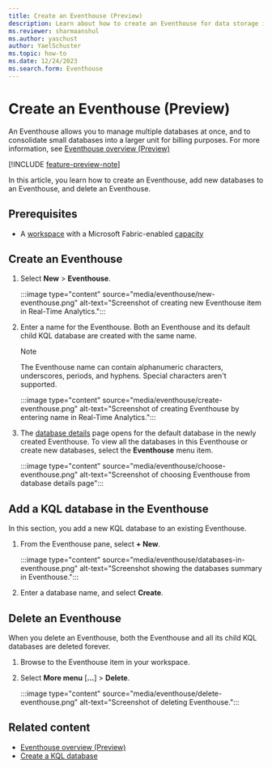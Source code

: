 ```yaml
---
title: Create an Eventhouse (Preview)
description: Learn about how to create an Eventhouse for data storage in Real-Time Analytics.
ms.reviewer: sharmaanshul
ms.author: yaschust
author: YaelSchuster
ms.topic: how-to
ms.date: 12/24/2023
ms.search.form: Eventhouse
---
```

# Create an Eventhouse (Preview)

An Eventhouse allows you to manage multiple databases at once, and to consolidate small databases into a larger unit for billing purposes. For more information, see [Eventhouse overview (Preview)](eventhouse.md)

[!INCLUDE [feature-preview-note](../includes/feature-preview-note.md)]

In this article, you learn how to create an Eventhouse, add new databases to an Eventhouse, and delete an Eventhouse.

## Prerequisites

* A [workspace](../get-started/create-workspaces.md) with a Microsoft Fabric-enabled [capacity](../enterprise/licenses.md#capacity)

## Create an Eventhouse

1. Select **New** > **Eventhouse**.

    :::image type="content" source="media/eventhouse/new-eventhouse.png" alt-text="Screenshot of creating new Eventhouse item in Real-Time Analytics.":::

1. Enter a name for the Eventhouse. Both an Eventhouse and its default child KQL database are created with the same name.

    > [!NOTE]
    > The Eventhouse name can contain alphanumeric characters, underscores, periods, and hyphens. Special characters aren't supported.

    :::image type="content" source="media/eventhouse/create-eventhouse.png" alt-text="Screenshot of creating Eventhouse by entering name in Real-Time Analytics.":::

1. The [database details](create-database.md#database-details) page opens for the default database in the newly created Eventhouse. To view all the databases in this Eventhouse or create new databases, select the **Eventhouse** menu item.

    :::image type="content" source="media/eventhouse/choose-eventhouse.png" alt-text="Screenshot of choosing Eventhouse from database details page":::

## Add a KQL database in the Eventhouse

In this section, you add a new KQL database to an existing Eventhouse.

1. From the Eventhouse pane, select **+ New**.

    :::image type="content" source="media/eventhouse/databases-in-eventhouse.png" alt-text="Screenshot showing the databases summary in Eventhouse.":::

1. Enter a database name, and select **Create**.

## Delete an Eventhouse

When you delete an Eventhouse, both the Eventhouse and all its child KQL databases are deleted forever.

1. Browse to the Eventhouse item in your workspace.
1. Select **More menu** [**...**] > **Delete**.

    :::image type="content" source="media/eventhouse/delete-eventhouse.png" alt-text="Screenshot of deleting Eventhouse.":::

## Related content

* [Eventhouse overview (Preview)](eventhouse.md)
* [Create a KQL database](create-database.md)